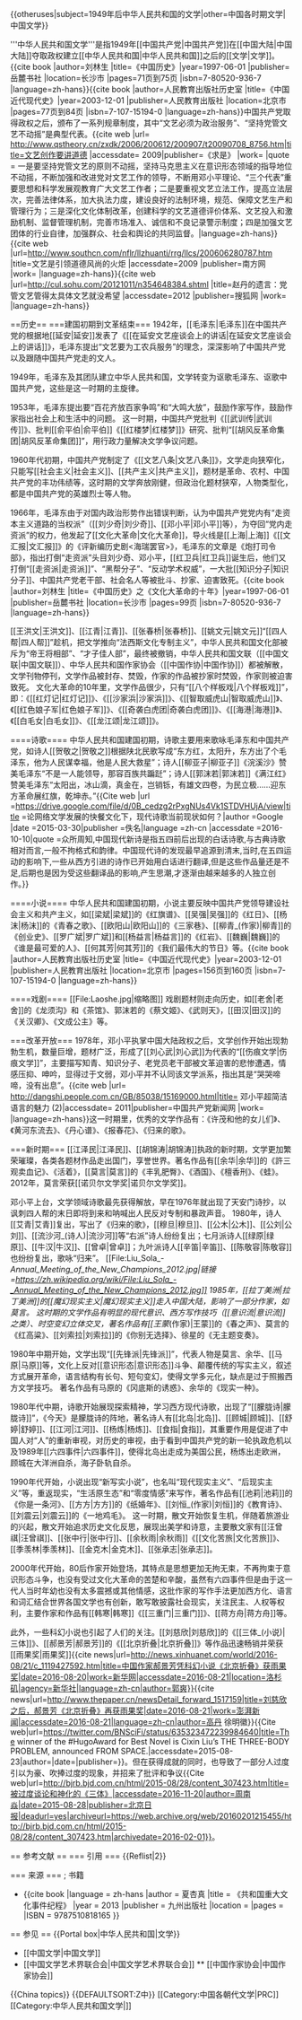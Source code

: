 {{otheruses|subject=1949年后中华人民共和国的文学|other=中国各时期文学|中国文学}}

'''中华人民共和国文学'''是指1949年[[中国共产党|中国共产党]]在[[中国大陆|中国大陆]]夺取政权建立[[中华人民共和国|中华人民共和国]]之后的[[文学|文学]]。<ref name="pig" >{{cite book |author=刘林生 |title=《中国历史》|year=1997-06-01 |publisher=岳麓书社 |location=长沙市 |pages=71页到75页 |isbn=7-80520-936-7 |language=zh-hans}}</ref><ref name="lion" >{{cite book |author=人民教育出版社历史室 |title=《中国近代现代史》|year=2003-12-01 |publisher=人民教育出版社 |location=北京市 |pages=77页到84页 |isbn=7-107-15194-0 |language=zh-hans}}</ref>中国共产党取得政权之后，颁布了一系列规章制度，其中“文艺必须为政治服务”、“坚持党管文艺不动摇”是典型代表。<ref>{{cite web |url= http://www.qstheory.cn/zxdk/2006/200612/200907/t20090708_8756.htm|title=文艺创作要讲道德  |accessdate= 2009|publisher=《求是》 |work= |quote = 一是要坚持党管文艺的原则不动摇，坚持马克思主义在意识形态领域的指导地位不动摇，不断加强和改进党对文艺工作的领导，不断用邓小平理论、“三个代表”重要思想和科学发展观教育广大文艺工作者；二是要重视文艺立法工作，提高立法层次，完善法律体系，加大执法力度，建设良好的法制环境，规范、保障文艺生产和管理行为；三是深化文化体制改革，创建科学的文艺道德评价体系、文艺投入和激励机制、监督管理机制，完善市场准入、诚信和不良记录警示制度；四是加强文艺团体的行业自律，加强群众、社会和舆论的共同监督。|language=zh-hans}}</ref><ref>{{cite web |url=http://www.southcn.com/nflr/llzhuanti/rrg/llcs/200606280787.htm |title=文艺是引领道德风尚的火炬 |accessdate=2009 |publisher=南方网 |work= |language=zh-hans}}</ref><ref>{{cite web |url=http://cul.sohu.com/20121011/n354648384.shtml |title=赵丹的遗言：党管文艺管得太具体文艺就没希望 |accessdate=2012 |publisher=搜狐网 |work= |language=zh-hans}}</ref>

==历史==
===建国初期到文革结束===
1942年，[[毛泽东|毛泽东]]在中国共产党的根据地[[延安|延安]]发表了《[[在延安文艺座谈会上的讲话|在延安文艺座谈会上的讲话]]》，毛泽东提出“文艺要为工农兵服务”的理念，深深影响了中国共产党以及跟随中国共产党走的文人。

1949年，毛泽东及其团队建立中华人民共和国，文学转变为讴歌毛泽东、讴歌中国共产党，这些是这一时期的主旋律。

1953年，毛泽东提出要“百花齐放百家争鸣”和“大鸣大放”，鼓励作家写作，鼓励作家指出社会上和生活中的问题。
这一时期，中国共产党批判《[[武训传|武训传]]》、批判[[俞平伯|俞平伯]]《[[红楼梦|红楼梦]]》研究、批判“[[胡风反革命集团|胡风反革命集团]]”，用行政力量解决文学争议问题。

1960年代初期，中国共产党制定了《[[文艺八条|文艺八条]]》，文学走向狭窄化，只能写[[社会主义|社会主义]]、[[共产主义|共产主义]]，题材是革命、农村、中国共产党的丰功伟绩等，这时期的文学奔放刚健，但政治化题材狭窄，人物类型化，都是中国共产党的英雄烈士等人物。

1966年，毛泽东由于对国内政治形势作出错误判断，认为中国共产党党内有“走资本主义道路的当权派”（[[刘少奇|刘少奇]]、[[邓小平|邓小平]]等），为夺回“党内走资派”的权力，他发起了[[文化大革命|文化大革命]]，导火线是[[上海|上海]]《[[文汇报|文汇报]]》的《评新编历史剧<海瑞罢官>》，毛泽东的文章是《炮打司令部》，指出打倒“走资派”头目刘少奇、邓小平，[[红卫兵|红卫兵]]诞生后，他们又打倒“[[走资派|走资派]]”、“黑帮分子”、“反动学术权威”，一大批[[知识分子|知识分子]]、中国共产党老干部、社会名人等被批斗、抄家、迫害致死。<ref name="pig" >{{cite book |author=刘林生 |title=《中国历史》之《文化大革命的十年》|year=1997-06-01 |publisher=岳麓书社 |location=长沙市 |pages=99页 |isbn=7-80520-936-7 |language=zh-hans}}</ref>

[[王洪文|王洪文]]、[[江青|江青]]、[[张春桥|张春桥]]、[[姚文元|姚文元]]“[[四人帮|四人帮]]”趁机，把文学推向“法西斯文化专制主义”，中华人民共和国文化部被斥为“帝王将相部”、“才子佳人部”，最终被撤销，中华人民共和国文联（[[中国文联|中国文联]]）、中华人民共和国作家协会（[[中国作协|中国作协]]）都被解散，文学刊物停刊，文学作品被封存、焚毁，作家的作品被抄家时焚毁，作家则被迫害致死。<ref name="pig" />
文化大革命的10年里，文学作品很少，只有“[[八个样板戏|八个样板戏]]”，即：《[[红灯记|红灯记]]》、《[[沙家浜|沙家浜]]》、《[[智取威虎山|智取威虎山]]》、《[[红色娘子军|红色娘子军]]》、《[[奇袭白虎团|奇袭白虎团]]》、《[[海港|海港]]》、《[[白毛女|白毛女]]》、《[[龙江颂|龙江颂]]》。

====诗歌====
中华人民共和国建国初期，诗歌主要用来歌咏毛泽东和中国共产党，如诗人[[贺敬之|贺敬之]]根据陕北民歌写成“东方红，太阳升，东方出了个毛泽东，他为人民谋幸福，他是人民大救星”；诗人[[柳亚子|柳亚子]]《浣溪沙》赞美毛泽东“不是一人能领导，那容百族共蹁跹”；诗人[[郭沫若|郭沫若]]《满江红》赞美毛泽东“太阳出，冰山滴，真金在，岂销铄，有雄文四卷，为民立极……迎东方革命展红旗，乾坤赤。”<ref>{{Cite web |url =https://drive.google.com/file/d/0B_cedzg2rPxgNUs4Vk1STDVHUjA/view|title =论网络文学发展的快餐文化下，现代诗歌当前现状如何？|author =Google |date =2015-03-30|publisher =佚名|language =zh-cn |accessdate =2016-10-10|quote =众所周知,中国现代新诗是指五四前后出现的白话诗歌,与古典诗歌相对而言,一般不拘格式和韵律。中国现代诗的发现最早追源到清末,当时,在五四运动的影响下,一些从西方引进的诗作已开始用白话进行翻译,但是这些作品量还是不足,后期也是因为受这些翻译品的影响,产生思潮,才逐渐由越来越多的人独立创作。}}</ref>

====小说====
中华人民共和国建国初期，小说主要反映中国共产党领导建设社会主义和共产主义，如[[梁斌|梁斌]]的《红旗谱》、[[吴强|吴强]]的《红日》、[[杨沫|杨沫]]的《青春之歌》、[[欧阳山|欧阳山]]的《三家巷》、[[柳青_(作家)|柳青]]的《创业史》、[[罗广斌|罗广斌]]和[[杨益言|杨益言]]的《红岩》、[[魏巍|魏巍]]的《谁是最可爱的人》、[[何其芳|何其芳]]的《我们最伟大的节日》等。<ref name="lion" >{{cite book |author=人民教育出版社历史室 |title=《中国近代现代史》|year=2003-12-01 |publisher=人民教育出版社 |location=北京市 |pages=156页到160页 |isbn=7-107-15194-0 |language=zh-hans}}</ref>

====戏剧====
[[File:Laoshe.jpg|缩略图]]
戏剧题材则走向历史，如[[老舍|老舍]]的《龙须沟》和《茶馆》、郭沫若的《蔡文姬》、《武则天》，[[田汉|田汉]]的《关汉卿》、《文成公主》等。<ref name="lion" />

===改革开放===
1978年，邓小平执掌中国大陆政权之后，文学创作开始出现勃勃生机，数量巨增，题材广泛，形成了[[刘心武|刘心武]]为代表的“[[伤痕文学|伤痕文学]]”，主要描写知青、知识分子、老党员老干部被文革迫害的悲惨遭遇，情感压抑、呻吟，显得过于文弱，邓小平并不认同该文学派系，指出其是“哭哭啼啼，没有出息”。<ref>{{cite web |url= http://dangshi.people.com.cn/GB/85038/15169000.html|title= 邓小平超简洁语言的魅力 (2)|accessdate= 2011|publisher=中国共产党新闻网 |work= |language=zh-hans}}</ref>这一时期里，优秀的文学作品有：《许茂和他的女儿们》、《黄河东流去》、《丹心谱》、《报春花》、《归来的歌》。<ref name="lion" />

===新时期===
[[江泽民|江泽民]]、[[胡锦涛|胡锦涛]]执政的新时期，文学更加繁荣璀璨，各类各题材作品走出国门，享誉世界。著名作品有[[余华|余华]]的《許三观卖血记》、《活着》，[[莫言|莫言]]的《丰乳肥臀》、《酒国》、《檀香刑》、《蛙》。2012年，莫言荣获[[诺贝尔文学奖|诺贝尔文学奖]]。

邓小平上台，文学领域诗歌最先获得解放，早在1976年就出现了天安门诗抄，以讽刺四人帮的末日即将到来和呐喊出人民反对专制和暴政声音。
1980年，诗人[[艾青|艾青]]复出，写出了《归来的歌》，[[穆旦|穆旦]]、[[公木|公木]]、[[公刘|公刘]]、[[流沙河_(诗人)|流沙河]]等“右派”诗人纷纷复出；七月派诗人[[绿原|绿原]]、[[牛汉|牛汉]]、[[曾卓|曾卓]]；九叶派诗人[[辛笛|辛笛]]、[[陈敬容|陈敬容]]也纷纷复出，歌咏“归来”。
[[File:Liu_Sola_-_Annual_Meeting_of_the_New_Champions_2012.jpg|链接=https://zh.wikipedia.org/wiki/File:Liu_Sola_-_Annual_Meeting_of_the_New_Champions_2012.jpg]]
1985年，[[拉丁美洲|拉丁美洲]]的[[魔幻现实主义|魔幻现实主义]]走入中国大陆，影响了一部分作家，如莫言。
这时期的文学作品有明显的现代意识、西方写作技巧（[[意识流|意识流]]之类）、时空变幻立体交叉，著名作品有[[王蒙_(作家)|王蒙]]的《春之声》、莫言的《红高粱》、[[刘索拉|刘索拉]]的《你别无选择》、徐星的《无主题变奏》。

1980年中期开始，文学出现“[[先锋派|先锋派]]”，代表人物是莫言、余华、[[马原|马原]]等，文化上反对[[意识形态|意识形态]]斗争、颠覆传统的写实主义，叙述方式展开革命，语言结构有长句、短句变幻，使得文学多元化，缺点是过于照搬西方文学技巧。
著名作品有马原的《冈底斯的诱惑》、余华的《现实一种》。

1980年代中期，诗歌开始展现探索精神，学习西方现代诗歌，出现了“[[朦胧诗|朦胧诗]]”，《今天》是朦胧诗的阵地，著名诗人有[[北岛|北岛]]、[[顾城|顾城]]、[[舒婷|舒婷]]、[[江河|江河]]、[[杨炼|杨炼]]、[[食指|食指]]，其重要作用是促进了中国人对“人”的重新审视，对历史的审视，由于看到中国共产党的新一轮执政危机以及1989年[[六四事件|六四事件]]，使得北岛出走成为美国公民，杨炼出走欧洲，顾城在大洋洲自杀，海子卧轨自杀。

1990年代开始，小说出现“新写实小说”，也名叫“现代现实主义”、“后现实主义”等，重返现实，“生活原生态”和“零度情感”来写作，著名作品有[[池莉|池莉]]的《你是一条河》、[[方方|方方]]的《纸婚年》、[[刘恒_(作家)|刘恒]]的《教育诗》、[[刘震云|刘震云]]的《一地鸡毛》。
这一时期，散文开始恢复生机，伴随着旅游业的兴起，散文开始追求历史文化反思，展现出美学和诗意，主要散文家有[[汪曾祺|汪曾祺]]、[[张中行|张中行]]、[[余秋雨|余秋雨]]《[[文化苦旅|文化苦旅]]》、[[季羡林|季羡林]]、[[金克木|金克木]]、[[张承志|张承志]]。

2000年代开始，80后作家开始登场，其特点是思想更加无拘无束，不再拘束于意识形态斗争，也没有受过文化大革命的苦楚和辛酸，虽然有六四事件但是由于这一代人当时年幼也没有太多震撼或其他情感，这批作家的写作手法更加西方化、语言和词汇结合世界各国文学也有创新，敢写敢披露社会现实，关注民主、人权等权利，主要作家和作品有[[韩寒|韩寒]]《[[三重门|三重门]]》、[[蒋方舟|蒋方舟]]等。

此外，一些科幻小说也引起了人们的关注。[[刘慈欣|刘慈欣]]的《[[三体_(小说)|三体]]》、[[郝景芳|郝景芳]]的《[[北京折叠|北京折叠]]》等作品迅速畅销并荣获[[雨果奖|雨果奖]]<ref name="新华社2">{{cite news|url=http://news.xinhuanet.com/world/2016-08/21/c_1119427592.htm|title=中国作家郝景芳凭科幻小说《北京折叠》获雨果奖|date=2016-08-20|work=新华网|accessdate=2016-08-21|location=洛杉矶|agency=新华社|language=zh-cn|author=郭爽}}</ref><ref name="澎湃新闻2">{{cite news|url=http://www.thepaper.cn/newsDetail_forward_1517159|title=刘慈欣之后，郝景芳《北京折叠》再获雨果奖|date=2016-08-21|work=澎湃新闻|accessdate=2016-08-21|language=zh-cn|author=高丹 徐明徽}}</ref><ref>{{Cite web|url=https://twitter.com/BNSciFi/status/635323472239984640|title=The winner of the #HugoAward for Best Novel is Cixin Liu’s THE THREE-BODY PROBLEM, announced FROM SPACE.|accessdate=2015-08-23|author=|date=|publisher=}}</ref>。但在获得成就的同时，也导致了一部分人过度引以为豪、吹捧过度的现象，并招来了批评和争议<ref>{{Cite web|url=http://bjrb.bjd.com.cn/html/2015-08/28/content_307423.htm|title=被过度谈论和神化的《三体》|accessdate=2016-11-20|author=周南焱|date=2015-08-28|publisher=北京日报|deadurl=yes|archiveurl=https://web.archive.org/web/20160201215455/http://bjrb.bjd.com.cn/html/2015-08/28/content_307423.htm|archivedate=2016-02-01}}</ref>。

== 参考文献 ==
=== 引用 ===
{{Reflist|2}}

=== 来源 ===
; 书籍
* {{cite book |language = zh-hans |author = 夏杏真 |title = 《共和国重大文化事件纪程》 |year = 2013 |publisher = 九州出版社 |location = |pages = |ISBN = 9787510818165 }}

== 参见 ==
{{Portal box|中华人民共和国|文学}}
* [[中国文学|中国文学]]
* [[中国文学艺术界联合会|中国文学艺术界联合会]]
** [[中国作家协会|中国作家协会]]

{{China topics}}
{{DEFAULTSORT:Z中}}
[[Category:中国各朝代文学|PRC]]
[[Category:中华人民共和国文学|]]